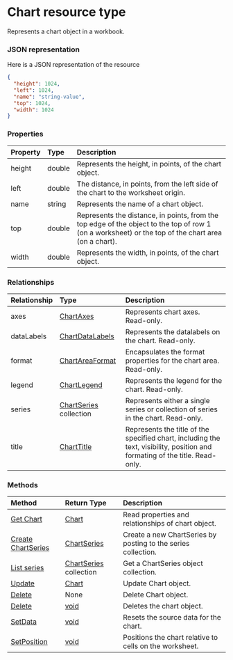 # Chart resource type

Represents a chart object in a workbook.

### JSON representation

Here is a JSON representation of the resource

<!-- {
  "blockType": "resource",
  "optionalProperties": [

  ],
  "@odata.type": "microsoft.graph.chart"
}-->

```json
{
  "height": 1024,
  "left": 1024,
  "name": "string-value",
  "top": 1024,
  "width": 1024
}

```
### Properties
| Property	   | Type	|Description|
|:---------------|:--------|:----------|
|height|double|Represents the height, in points, of the chart object.|
|left|double|The distance, in points, from the left side of the chart to the worksheet origin.|
|name|string|Represents the name of a chart object.|
|top|double|Represents the distance, in points, from the top edge of the object to the top of row 1 (on a worksheet) or the top of the chart area (on a chart).|
|width|double|Represents the width, in points, of the chart object.|

### Relationships
| Relationship | Type	|Description|
|:---------------|:--------|:----------|
|axes|[ChartAxes](chartaxes.md)|Represents chart axes. Read-only.|
|dataLabels|[ChartDataLabels](chartdatalabels.md)|Represents the datalabels on the chart. Read-only.|
|format|[ChartAreaFormat](chartareaformat.md)|Encapsulates the format properties for the chart area. Read-only.|
|legend|[ChartLegend](chartlegend.md)|Represents the legend for the chart. Read-only.|
|series|[ChartSeries](chartseries.md) collection|Represents either a single series or collection of series in the chart. Read-only.|
|title|[ChartTitle](charttitle.md)|Represents the title of the specified chart, including the text, visibility, position and formating of the title. Read-only.|

### Methods

| Method		   | Return Type	|Description|
|:---------------|:--------|:----------|
|[Get Chart](../api/chart_get.md) | [Chart](chart.md) |Read properties and relationships of chart object.|
|[Create ChartSeries](../api/chart_post_series.md) |[ChartSeries](chartseries.md)| Create a new ChartSeries by posting to the series collection.|
|[List series](../api/chart_list_series.md) |[ChartSeries](chartseries.md) collection| Get a ChartSeries object collection.|
|[Update](../api/chart_update.md) | [Chart](chart.md)	|Update Chart object. |
|[Delete](../api/chart_delete.md) | None |Delete Chart object. |
|[Delete](../api/chart_delete.md)|[void](void.md)|Deletes the chart object.|
|[SetData](../api/chart_setdata.md)|[void](void.md)|Resets the source data for the chart.|
|[SetPosition](../api/chart_setposition.md)|[void](void.md)|Positions the chart relative to cells on the worksheet.|

<!-- uuid: 8fcb5dbc-d5aa-4681-8e31-b001d5168d79
2015-10-25 14:57:30 UTC -->
<!-- {
  "type": "#page.annotation",
  "description": "Chart resource",
  "keywords": "",
  "section": "documentation",
  "tocPath": ""
}-->